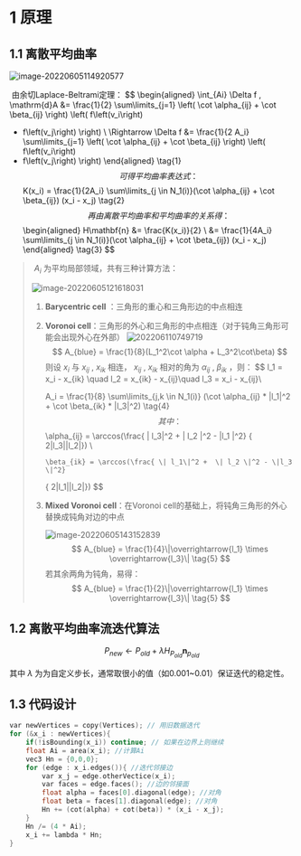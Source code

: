 # 1 原理

## 1.1 离散平均曲率

![image-20220605114920577](https://qglh-tuchuang.oss-cn-hangzhou.aliyuncs.com/markdown_img/202206110749048.png)

​	由余切Laplace-Beltrami定理：
$$
\begin{aligned}
\int_{Ai} \Delta f \, \mathrm{d}A &= \frac{1}{2}
\sum\limits_{j=1} \left( \cot \alpha_{ij} + \cot \beta_{ij} \right) \left( f\left(v_i\right)  
-  f\left(v_j\right)  \right) \\
\Rightarrow \Delta f &= \frac{1}{2 A_i}
\sum\limits_{j=1} \left( \cot \alpha_{ij} + \cot \beta_{ij} \right) \left( f\left(v_i\right)  
-  f\left(v_j\right)  \right)
\end{aligned} \tag{1}
$$
​	可得平均曲率表达式：
$$
K(x_i) = \frac{1}{2A_i} \sum\limits_{j \in N_1(i)}(\cot \alpha_{ij} + \cot \beta_{ij})
(x_i - x_j) \tag{2}
$$
​	再由离散平均曲率和平均曲率的关系得：
$$
\begin{aligned}
H\mathbf{n} &= \frac{K(x_i)}{2} \\
&= \frac{1}{4A_i} \sum\limits_{j \in N_1(i)}(\cot \alpha_{ij} + \cot \beta_{ij})
(x_i - x_j)
\end{aligned} \tag{3}
$$

> ​	 $A_i$ 为平均局部领域，共有三种计算方法：
>
> ![image-20220605121618031](https://qglh-tuchuang.oss-cn-hangzhou.aliyuncs.com/markdown_img/202206110749934.png)
>
> 1. **Barycentric cell** ：三角形的重心和三角形边的中点相连
>
> 2. **Voronoi cell**：三角形的外心和三角形的中点相连（对于钝角三角形可能会出现外心在外部）
>    ![202206110749719](https://qglh-tuchuang.oss-cn-hangzhou.aliyuncs.com/markdown_img/202206110749719.png)
>    $$
>    A_{blue} = \frac{1}{8}(L_1^2\cot \alpha + L_3^2\cot\beta)
>    $$
>    则设 $x_i$ 与 $x_{ij}$ , $x_{ik}$ 相连， $x_{ij}$ , $x_{ik}$ 相对的角为 $\alpha_{ij}$ , $\beta_{ik}$ ，则：
> $$
> l_1 = x_i - x_{ik} \quad
>    l_2 = x_{ik} - x_{ij}\quad
>    l_3 = x_i - x_{ij}\\
>       
>    A_i = \frac{1}{8} \sum\limits_{j,k \in N_1(i)} (\cot \alpha_{ij} * \|l_1\|^2 + \cot \beta_{ik} * \|l_3\|^2) \tag{4}
> $$
>    其中：
> $$
> \alpha_{ij} = \arccos(\frac{ \| l_3\|^2 +  \| l_2 \|^2 - \|l_1 \|^2}
>     { 2\|l_3\|\|l_2\|}) \\
>  
>        \beta_{ik} = \arccos(\frac{ \| l_1\|^2 +  \| l_2 \|^2 - \|l_3 \|^2}
>     { 2\|l_1\|\|l_2\|})
> $$
> 3. **Mixed Voronoi cell**：在Voronoi cell的基础上，将钝角三角形的外心替换成钝角对边的中点
> 
>      ![image-20220605143152839](https://qglh-tuchuang.oss-cn-hangzhou.aliyuncs.com/markdown_img/202206110748058.png)
> $$
> A_{blue} = \frac{1}{4}\|\overrightarrow{l_1} \times \overrightarrow{l_3}\| \tag{5}
> $$
>    若其余两角为钝角，易得：
> $$
> A_{blue} = \frac{1}{2}\|\overrightarrow{l_1} \times \overrightarrow{l_3}\| \tag{5}
> $$
> 



## 1.2 离散平均曲率流迭代算法
$$
P_{new} \leftarrow P_{old} + \lambda H_{P_{old}}\mathbf{n}_{p_{old}}
$$

其中 $\lambda$ 为为自定义步长，通常取很小的值（如0.001~0.01）保证迭代的稳定性。



## 1.3 代码设计

```cpp
var newVertices = copy(Vertices); // 用旧数据迭代
for (&x_i : newVertices){
    if(!isBounding(x_i)) continue; // 如果在边界上则继续
    float Ai = area(x_i); //计算Ai
    vec3 Hn = {0,0,0};
    for (edge : x_i.edges()){ //迭代邻接边
        var x_j = edge.otherVectice(x_i);
        var faces = edge.faces(); //边的邻接面
        float alpha = faces[0].diagonal(edge); //对角
        float beta = faces[1].diagonal(edge); //对角
        Hn += (cot(alpha) + cot(beta)) * (x_i - x_j);
    }
    Hn /= (4 * Ai);
    x_i += lambda * Hn;
}
```



